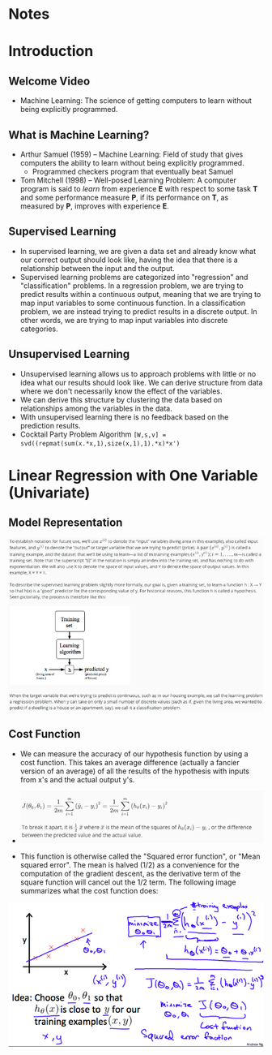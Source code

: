 # Notes

# Introduction

## Welcome Video
* Machine Learning: The science of getting computers to learn without being explicitly programmed.

## What is Machine Learning? 
* Arthur Samuel (1959) – Machine Learning: Field of study that gives computers the ability to learn without being explicitly programmed.
  * Programmed checkers program that eventually beat Samuel 
* Tom Mitchell (1998) – Well-posed Learning Problem: A computer program is said to *learn* from experience **E** with respect to some task **T** and some performance measure **P**, if its performance on **T**, as measured by **P**, improves with experience **E**.  

## Supervised Learning
* In supervised learning, we are given a data set and already know what our correct output should look like, having the idea that there is a relationship between the input and the output.
* Supervised learning problems are categorized into "regression" and "classification" problems. In a regression problem, we are trying to predict results within a continuous output, meaning that we are trying to map input variables to some continuous function. In a classification problem, we are instead trying to predict results in a discrete output. In other words, we are trying to map input variables into discrete categories.

## Unsupervised Learning
* Unsupervised learning allows us to approach problems with little or no idea what our results should look like. We can derive structure from data where we don't necessarily know the effect of the variables.
* We can derive this structure by clustering the data based on relationships among the variables in the data.
* With unsupervised learning there is no feedback based on the prediction results.
* Cocktail Party Problem Algorithm `[W,s,v] = svd((repmat(sum(x.*x,1),size(x,1),1).*x)*x')`

# Linear Regression with One Variable (Univariate)

## Model Representation
![1](./images/01.png)
 
## Cost Function 
* We can measure the accuracy of our hypothesis function by using a cost function. This takes an average difference (actually a fancier version of an average) of all the results of the hypothesis with inputs from x's and the actual output y's.

* ![2](./images/02.png)

* This function is otherwise called the "Squared error function", or "Mean squared error". The mean is halved (1/2) as a convenience for the computation of the gradient descent, as the derivative term of the square function will cancel out the 1/2 term. The following image summarizes what the cost function does:     

![3](./images/03.png)